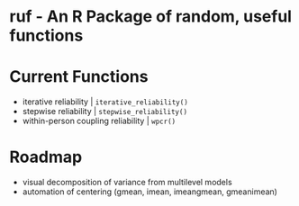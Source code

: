 # ruf - An R Package of random, useful functions

# Current Functions
- iterative reliability | `iterative_reliability()`
- stepwise reliability | `stepwise_reliability()`
- within-person coupling reliability | `wpcr()`

# Roadmap

- visual decomposition of variance from multilevel models
- automation of centering (gmean, imean, imeangmean, gmeanimean)
